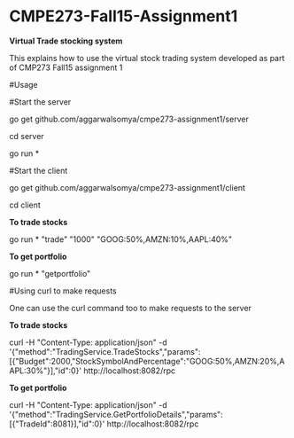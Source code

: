 # CMPE273-Fall15-Assignment1
**Virtual Trade stocking system**

This explains how to use the virtual stock trading system developed as part of CMP273 Fall15 assignment 1

#Usage

#Start the server

go get github.com/aggarwalsomya/cmpe273-assignment1/server

cd server

go run *

#Start the client

go get github.com/aggarwalsomya/cmpe273-assignment1/client

cd client

**To trade stocks**

go run * "trade" "1000" "GOOG:50%,AMZN:10%,AAPL:40%"

**To get portfolio**

go run * "getportfolio" <tradeId>


#Using curl to make requests

One can use the curl command too to make requests to the server

**To trade stocks**

curl  -H "Content-Type: application/json"  -d '{"method":"TradingService.TradeStocks","params":[{"Budget":2000,"StockSymbolAndPercentage":"GOOG:50%,AMZN:20%,AAPL:30%"}],"id":0}' http://localhost:8082/rpc


**To get portfolio**

curl  -H "Content-Type: application/json"  -d '{"method":"TradingService.GetPortfolioDetails","params":[{"TradeId":8081}],"id":0}' http://localhost:8082/rpc


